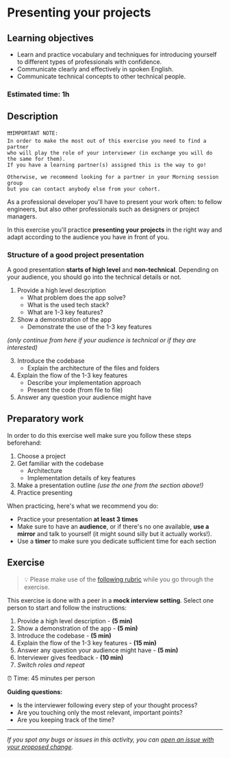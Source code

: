 # Presenting your projects

## Learning objectives

- Learn and practice vocabulary and techniques for introducing yourself to different types of professionals with confidence.
- Communicate clearly and effectively in spoken English.
- Communicate technical concepts to other technical people.

### **Estimated time**: 1h

## Description

```
❗️❗️❗️IMPORTANT NOTE:
In order to make the most out of this exercise you need to find a partner
who will play the role of your interviewer (in exchange you will do the same for them).
If you have a learning partner(s) assigned this is the way to go!

Otherwise, we recommend looking for a partner in your Morning session group
but you can contact anybody else from your cohort.
```

As a professional developer you'll have to present your work often: to fellow engineers, but also other professionals such as designers or project managers.

In this exercise you'll practice **presenting your projects** in the right way and adapt according to the audience you have in front of you.

### Structure of a good project presentation

A good presentation **starts of high level** and **non-technical**. Depending on your audience, you should go into the technical details or not.

1. Provide a high level description
   - What problem does the app solve?
   - What is the used tech stack?
   - What are 1-3 key features?
2. Show a demonstration of the app
   - Demonstrate the use of the 1-3 key features

_(only continue from here if your audience is technical or if they are interested)_

3. Introduce the codebase
   - Explain the architecture of the files and folders
4. Explain the flow of the 1-3 key features
   - Describe your implementation approach
   - Present the code (from file to file)
5. Answer any question your audience might have

## Preparatory work

In order to do this exercise well make sure you follow these steps beforehand:

1. Choose a project
2. Get familiar with the codebase
   - Architecture
   - Implementation details of key features
3. Make a presentation outline _(use the one from the section above!)_
4. Practice presenting

When practicing, here's what we recommend you do:

- Practice your presentation **at least 3 times**
- Make sure to have an **audience**, or if there's no one available, **use a mirror** and talk to yourself (it might sound silly but it actually works!).
- Use a **timer** to make sure you dedicate sufficient time for each section

## Exercise

> 💡 Please make use of the [following rubric](https://docs.google.com/document/d/1xiSBJv6G8VK1g9c-P8YScDzGuOK5Bho6kr34wmnz2fo/) while you go through the exercise.

This exercise is done with a peer in a **mock interview setting**. Select one person to start and follow the instructions:

1. Provide a high level description - **(5 min)**
2. Show a demonstration of the app - **(5 min)**
3. Introduce the codebase - **(5 min)**
4. Explain the flow of the 1-3 key features - **(15 min)**
5. Answer any question your audience might have - **(5 min)**
6. Interviewer gives feedback - **(10 min)**
7. _Switch roles and repeat_

⏰ Time: 45 minutes per person

**Guiding questions:**

- Is the interviewer following every step of your thought process?
- Are you touching only the most relevant, important points?
- Are you keeping track of the time?

---

_If you spot any bugs or issues in this activity, you can [open an issue with your proposed change](https://github.com/microverseinc/curriculum-transversal-skills/blob/main/git-github/articles/open_issue.md)._
